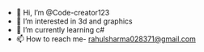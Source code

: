 - 👋 Hi, I’m @Code-creator123
- 👀 I’m interested in 3d and graphics
- 🌱 I’m currently learning c#
- 📫 How to reach me- rahulsharma028371@gmail.com
<!---
Code-creator123/Code-creator123 is a ✨ special ✨ repository because its `README.md` (this file) appears on your GitHub profile.
You can click the Preview link to take a look at your changes.
--->
